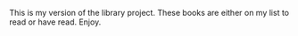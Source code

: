 This is my version of the library project.  These books are either on my list to read or have read.  Enjoy.